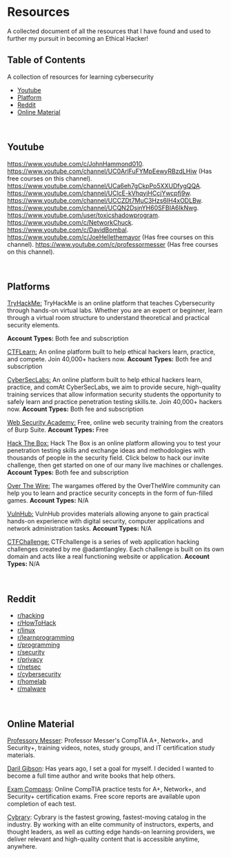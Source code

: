 # Resources
A collected document of all the resources that I have found and used to further my pursuit in becoming an Ethical Hacker!

## Table of Contents
A collection of resources for learning cybersecurity

- [Youtube](#youtube)
- [Platform](#platform)
- [Reddit](#reddit)
- [Online Material](#features)

<br/>

<a name="youtube"></a>
## Youtube

https://www.youtube.com/c/JohnHammond010.
https://www.youtube.com/channel/UC0ArlFuFYMpEewyRBzdLHiw (Has free courses on this channel).
https://www.youtube.com/channel/UCa6eh7gCkpPo5XXUDfygQQA.
https://www.youtube.com/channel/UClcE-kVhqyiHCcjYwcpfj9w.
https://www.youtube.com/channel/UCCZDt7MuC3Hzs6IH4xODLBw.
https://www.youtube.com/channel/UCQN2DsjnYH60SFBIA6IkNwg.
https://www.youtube.com/user/toxicshadowprogram.
https://www.youtube.com/c/NetworkChuck.
https://www.youtube.com/c/DavidBombal.
https://www.youtube.com/c/JoeHellethemayor (Has free courses on this channel).
https://www.youtube.com/c/professormesser (Has free courses on this channel).

<br/>

<a name="platform"></a>
## Platforms

<a href="https://tryhackme.com/">TryHackMe:</a> TryHackMe is an online platform that teaches Cybersecurity through hands-on virtual labs. Whether you are an expert or beginner, learn through a virtual room structure to understand theoretical and practical security elements.

**Account Types:**  Both fee and subscription

<a href="https://ctflearn.com/">CTFLearn:</a> An online platform built to help ethical hackers learn, practice, and compete. Join 40,000+ hackers now.
**Account Types:**  Both fee and subscription

<a href="https://www.cyberseclabs.co.uk/">CyberSecLabs:</a> An online platform built to help ethical hackers learn, practice, and comAt CyberSecLabs, we aim to provide secure, high-quality training services that allow information security students the opportunity to safely learn and practice penetration testing skills.te. Join 40,000+ hackers now.
**Account Types:**  Both fee and subscription

<a href="https://portswigger.net/web-security">Web Security Academy:</a> Free, online web security training from the creators of Burp Suite.
**Account Types:**  Free

<a href="https://www.hackthebox.eu//">Hack The Box:</a> Hack The Box is an online platform allowing you to test your penetration testing skills and exchange ideas and methodologies with thousands of people in the security field. Click below to hack our invite challenge, then get started on one of our many live machines or challenges.
**Account Types:**  Both fee and subscription

<a href="https://overthewire.org/wargames/">Over The Wire:</a> The wargames offered by the OverTheWire community can help you to learn and practice security concepts in the form of fun-filled games.
**Account Types:**  N/A

<a href="https://www.vulnhub.com/">VulnHub:</a> VulnHub provides materials allowing anyone to gain practical hands-on experience with digital security, computer applications and network administration tasks.
**Account Types:**  N/A

<a href="https://ctfchallenge.com/">CTFChallenge:</a> CTFchallenge is a series of web application hacking challenges created by me @adamtlangley. Each challenge is built on its own domain and acts like a real functioning website or application.
**Account Types:**  N/A

<br/>

## Reddit <a name="reddit"></a>
* [r/hacking](https://www.reddit.com/r/hacking/ "Malware")
* [r/HowToHack](https://reddit.com/r/HowToHack/ "HowToHack")
* [r/linux](https://reddit.com/r/linux/ "Linux")
* [r/learnprogramming](https://reddit.com/r/learnprogramming/ "LearnProgramming")
* [r/programming](https://reddit.com/r/programming/ "Programming")
* [r/security](https://reddit.com/r/security/ "Security")
* [r/privacy](https://reddit.com/r/privacy/ "Privacy")
* [r/netsec](https://reddit.com/r/netsec/ "NetSec")
* [r/cybersecurity](https://reddit.com/r/cybersecurity/ "CyberSecutiy")
* [r/homelab](https://www.reddit.com/r/homelab/ "HomeLab")
* [r/malware](https://reddit.com/r/Malware/ "Malware")

<br/>

## Online Material <a name="usage"></a>

[Professory Messer](https://www.professormesser.com/): Professor Messer's CompTIA A+, Network+, and Security+,  training videos, notes, study groups, and IT certification study materials.

[Daril Gibson](https://getcertifiedgetahead.com/): Has years ago, I set a goal for myself. I decided I wanted to become a full time author and write books that help others.

[Exam Compass](https://www.examcompass.com/): Online CompTIA practice tests for A+, Network+, and Security+ certification exams. Free score reports are available upon completion of each test.

[Cybrary](https://www.cybrary.it/): Cybrary is the fastest growing, fastest-moving catalog in the industry. By working with an elite community of instructors, experts, and thought leaders, as well as cutting edge hands-on learning providers, we deliver relevant and high-quality content that is accessible anytime, anywhere.

